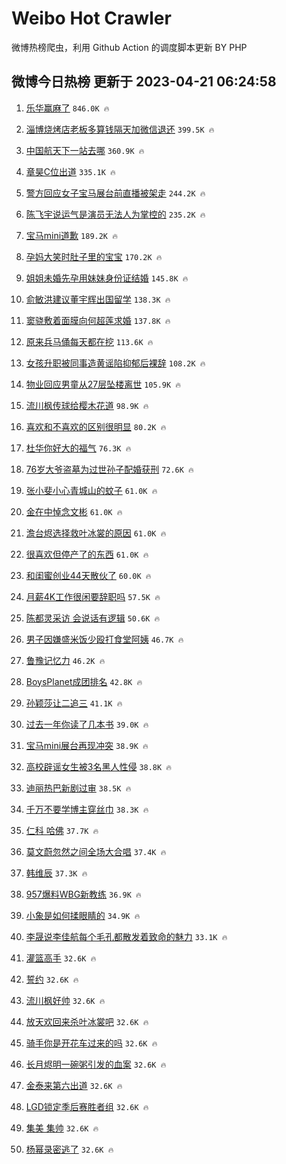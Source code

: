 # Weibo Hot Crawler 



微博热榜爬虫，利用 Github Action 的调度脚本更新 BY PHP 


## 微博今日热榜 更新于 2023-04-21 06:24:58 
1. [乐华赢麻了](https://s.weibo.com/weibo?q=%E4%B9%90%E5%8D%8E%E8%B5%A2%E9%BA%BB%E4%BA%86&t=31&band_rank=1&Refer=top) `846.0K 🔥` 

1. [淄博烧烤店老板多算钱隔天加微信退还](https://s.weibo.com/weibo?q=%23%E6%B7%84%E5%8D%9A%E7%83%A7%E7%83%A4%E5%BA%97%E8%80%81%E6%9D%BF%E5%A4%9A%E7%AE%97%E9%92%B1%E9%9A%94%E5%A4%A9%E5%8A%A0%E5%BE%AE%E4%BF%A1%E9%80%80%E8%BF%98%23&t=31&band_rank=2&Refer=top) `399.5K 🔥` 

1. [中国航天下一站去哪](https://s.weibo.com/weibo?q=%23%E4%B8%AD%E5%9B%BD%E8%88%AA%E5%A4%A9%E4%B8%8B%E4%B8%80%E7%AB%99%E5%8E%BB%E5%93%AA%23&t=31&band_rank=3&Refer=top) `360.9K 🔥` 

1. [章昊C位出道](https://s.weibo.com/weibo?q=%23%E7%AB%A0%E6%98%8AC%E4%BD%8D%E5%87%BA%E9%81%93%23&t=31&band_rank=4&Refer=top) `335.1K 🔥` 

1. [警方回应女子宝马展台前直播被架走](https://s.weibo.com/weibo?q=%23%E8%AD%A6%E6%96%B9%E5%9B%9E%E5%BA%94%E5%A5%B3%E5%AD%90%E5%AE%9D%E9%A9%AC%E5%B1%95%E5%8F%B0%E5%89%8D%E7%9B%B4%E6%92%AD%E8%A2%AB%E6%9E%B6%E8%B5%B0%23&t=31&band_rank=5&Refer=top) `244.2K 🔥` 

1. [陈飞宇说运气是演员无法人为掌控的](https://s.weibo.com/weibo?q=%23%E9%99%88%E9%A3%9E%E5%AE%87%E8%AF%B4%E8%BF%90%E6%B0%94%E6%98%AF%E6%BC%94%E5%91%98%E6%97%A0%E6%B3%95%E4%BA%BA%E4%B8%BA%E6%8E%8C%E6%8E%A7%E7%9A%84%23&t=31&band_rank=6&Refer=top) `235.2K 🔥` 

1. [宝马mini道歉](https://s.weibo.com/weibo?q=%23%E5%AE%9D%E9%A9%ACmini%E9%81%93%E6%AD%89%23&t=31&band_rank=7&Refer=top) `189.2K 🔥` 

1. [孕妈大笑时肚子里的宝宝](https://s.weibo.com/weibo?q=%23%E5%AD%95%E5%A6%88%E5%A4%A7%E7%AC%91%E6%97%B6%E8%82%9A%E5%AD%90%E9%87%8C%E7%9A%84%E5%AE%9D%E5%AE%9D%23&t=31&band_rank=8&Refer=top) `170.2K 🔥` 

1. [姐姐未婚先孕用妹妹身份证结婚](https://s.weibo.com/weibo?q=%23%E5%A7%90%E5%A7%90%E6%9C%AA%E5%A9%9A%E5%85%88%E5%AD%95%E7%94%A8%E5%A6%B9%E5%A6%B9%E8%BA%AB%E4%BB%BD%E8%AF%81%E7%BB%93%E5%A9%9A%23&t=31&band_rank=9&Refer=top) `145.8K 🔥` 

1. [俞敏洪建议董宇辉出国留学](https://s.weibo.com/weibo?q=%23%E4%BF%9E%E6%95%8F%E6%B4%AA%E5%BB%BA%E8%AE%AE%E8%91%A3%E5%AE%87%E8%BE%89%E5%87%BA%E5%9B%BD%E7%95%99%E5%AD%A6%23&t=31&band_rank=10&Refer=top) `138.3K 🔥` 

1. [窦骁敷着面膜向何超莲求婚](https://s.weibo.com/weibo?q=%23%E7%AA%A6%E9%AA%81%E6%95%B7%E7%9D%80%E9%9D%A2%E8%86%9C%E5%90%91%E4%BD%95%E8%B6%85%E8%8E%B2%E6%B1%82%E5%A9%9A%23&t=31&band_rank=11&Refer=top) `137.8K 🔥` 

1. [原来兵马俑每天都在挖](https://s.weibo.com/weibo?q=%23%E5%8E%9F%E6%9D%A5%E5%85%B5%E9%A9%AC%E4%BF%91%E6%AF%8F%E5%A4%A9%E9%83%BD%E5%9C%A8%E6%8C%96%23&t=31&band_rank=12&Refer=top) `113.6K 🔥` 

1. [女孩升职被同事造黄谣陷抑郁后裸辞](https://s.weibo.com/weibo?q=%23%E5%A5%B3%E5%AD%A9%E5%8D%87%E8%81%8C%E8%A2%AB%E5%90%8C%E4%BA%8B%E9%80%A0%E9%BB%84%E8%B0%A3%E9%99%B7%E6%8A%91%E9%83%81%E5%90%8E%E8%A3%B8%E8%BE%9E%23&t=31&band_rank=13&Refer=top) `108.2K 🔥` 

1. [物业回应男童从27层坠楼离世](https://s.weibo.com/weibo?q=%23%E7%89%A9%E4%B8%9A%E5%9B%9E%E5%BA%94%E7%94%B7%E7%AB%A5%E4%BB%8E27%E5%B1%82%E5%9D%A0%E6%A5%BC%E7%A6%BB%E4%B8%96%23&t=31&band_rank=14&Refer=top) `105.9K 🔥` 

1. [流川枫传球给樱木花道](https://s.weibo.com/weibo?q=%E6%B5%81%E5%B7%9D%E6%9E%AB%E4%BC%A0%E7%90%83%E7%BB%99%E6%A8%B1%E6%9C%A8%E8%8A%B1%E9%81%93&t=31&band_rank=15&Refer=top) `98.9K 🔥` 

1. [喜欢和不喜欢的区别很明显](https://s.weibo.com/weibo?q=%23%E5%96%9C%E6%AC%A2%E5%92%8C%E4%B8%8D%E5%96%9C%E6%AC%A2%E7%9A%84%E5%8C%BA%E5%88%AB%E5%BE%88%E6%98%8E%E6%98%BE%23&t=31&band_rank=16&Refer=top) `80.2K 🔥` 

1. [杜华你好大的福气](https://s.weibo.com/weibo?q=%E6%9D%9C%E5%8D%8E%E4%BD%A0%E5%A5%BD%E5%A4%A7%E7%9A%84%E7%A6%8F%E6%B0%94&t=31&band_rank=17&Refer=top) `76.3K 🔥` 

1. [76岁大爷盗墓为过世孙子配婚获刑](https://s.weibo.com/weibo?q=%2376%E5%B2%81%E5%A4%A7%E7%88%B7%E7%9B%97%E5%A2%93%E4%B8%BA%E8%BF%87%E4%B8%96%E5%AD%99%E5%AD%90%E9%85%8D%E5%A9%9A%E8%8E%B7%E5%88%91%23&t=31&band_rank=18&Refer=top) `72.6K 🔥` 

1. [张小斐小心青城山的蚊子](https://s.weibo.com/weibo?q=%23%E5%BC%A0%E5%B0%8F%E6%96%90%E5%B0%8F%E5%BF%83%E9%9D%92%E5%9F%8E%E5%B1%B1%E7%9A%84%E8%9A%8A%E5%AD%90%23&t=31&band_rank=19&Refer=top) `61.0K 🔥` 

1. [金在中悼念文彬](https://s.weibo.com/weibo?q=%23%E9%87%91%E5%9C%A8%E4%B8%AD%E6%82%BC%E5%BF%B5%E6%96%87%E5%BD%AC%23&t=31&band_rank=20&Refer=top) `61.0K 🔥` 

1. [澹台烬选择救叶冰裳的原因](https://s.weibo.com/weibo?q=%23%E6%BE%B9%E5%8F%B0%E7%83%AC%E9%80%89%E6%8B%A9%E6%95%91%E5%8F%B6%E5%86%B0%E8%A3%B3%E7%9A%84%E5%8E%9F%E5%9B%A0%23&t=31&band_rank=21&Refer=top) `61.0K 🔥` 

1. [很喜欢但停产了的东西](https://s.weibo.com/weibo?q=%23%E5%BE%88%E5%96%9C%E6%AC%A2%E4%BD%86%E5%81%9C%E4%BA%A7%E4%BA%86%E7%9A%84%E4%B8%9C%E8%A5%BF%23&t=31&band_rank=22&Refer=top) `61.0K 🔥` 

1. [和闺蜜创业44天散伙了](https://s.weibo.com/weibo?q=%23%E5%92%8C%E9%97%BA%E8%9C%9C%E5%88%9B%E4%B8%9A44%E5%A4%A9%E6%95%A3%E4%BC%99%E4%BA%86%23&t=31&band_rank=23&Refer=top) `60.0K 🔥` 

1. [月薪4K工作很闲要辞职吗](https://s.weibo.com/weibo?q=%23%E6%9C%88%E8%96%AA4K%E5%B7%A5%E4%BD%9C%E5%BE%88%E9%97%B2%E8%A6%81%E8%BE%9E%E8%81%8C%E5%90%97%23&t=31&band_rank=24&Refer=top) `57.5K 🔥` 

1. [陈都灵采访 会说话有逻辑](https://s.weibo.com/weibo?q=%E9%99%88%E9%83%BD%E7%81%B5%E9%87%87%E8%AE%BF%20%E4%BC%9A%E8%AF%B4%E8%AF%9D%E6%9C%89%E9%80%BB%E8%BE%91&t=31&band_rank=25&Refer=top) `50.6K 🔥` 

1. [男子因嫌盛米饭少殴打食堂阿姨](https://s.weibo.com/weibo?q=%23%E7%94%B7%E5%AD%90%E5%9B%A0%E5%AB%8C%E7%9B%9B%E7%B1%B3%E9%A5%AD%E5%B0%91%E6%AE%B4%E6%89%93%E9%A3%9F%E5%A0%82%E9%98%BF%E5%A7%A8%23&t=31&band_rank=26&Refer=top) `46.7K 🔥` 

1. [鲁豫记忆力](https://s.weibo.com/weibo?q=%23%E9%B2%81%E8%B1%AB%E8%AE%B0%E5%BF%86%E5%8A%9B%23&t=31&band_rank=27&Refer=top) `46.2K 🔥` 

1. [BoysPlanet成团排名](https://s.weibo.com/weibo?q=%23BoysPlanet%E6%88%90%E5%9B%A2%E6%8E%92%E5%90%8D%23&t=31&band_rank=28&Refer=top) `42.8K 🔥` 

1. [孙颖莎让二追三](https://s.weibo.com/weibo?q=%23%E5%AD%99%E9%A2%96%E8%8E%8E%E8%AE%A9%E4%BA%8C%E8%BF%BD%E4%B8%89%23&t=31&band_rank=29&Refer=top) `41.1K 🔥` 

1. [过去一年你读了几本书](https://s.weibo.com/weibo?q=%23%E8%BF%87%E5%8E%BB%E4%B8%80%E5%B9%B4%E4%BD%A0%E8%AF%BB%E4%BA%86%E5%87%A0%E6%9C%AC%E4%B9%A6%23&t=31&band_rank=30&Refer=top) `39.0K 🔥` 

1. [宝马mini展台再现冲突](https://s.weibo.com/weibo?q=%23%E5%AE%9D%E9%A9%ACmini%E5%B1%95%E5%8F%B0%E5%86%8D%E7%8E%B0%E5%86%B2%E7%AA%81%23&t=31&band_rank=31&Refer=top) `38.9K 🔥` 

1. [高校辟谣女生被3名黑人性侵](https://s.weibo.com/weibo?q=%23%E9%AB%98%E6%A0%A1%E8%BE%9F%E8%B0%A3%E5%A5%B3%E7%94%9F%E8%A2%AB3%E5%90%8D%E9%BB%91%E4%BA%BA%E6%80%A7%E4%BE%B5%23&t=31&band_rank=32&Refer=top) `38.8K 🔥` 

1. [迪丽热巴新剧过审](https://s.weibo.com/weibo?q=%23%E8%BF%AA%E4%B8%BD%E7%83%AD%E5%B7%B4%E6%96%B0%E5%89%A7%E8%BF%87%E5%AE%A1%23&t=31&band_rank=33&Refer=top) `38.5K 🔥` 

1. [千万不要学博主穿丝巾](https://s.weibo.com/weibo?q=%23%E5%8D%83%E4%B8%87%E4%B8%8D%E8%A6%81%E5%AD%A6%E5%8D%9A%E4%B8%BB%E7%A9%BF%E4%B8%9D%E5%B7%BE%23&t=31&band_rank=34&Refer=top) `38.3K 🔥` 

1. [仁科 哈佛](https://s.weibo.com/weibo?q=%E4%BB%81%E7%A7%91%20%E5%93%88%E4%BD%9B&t=31&band_rank=35&Refer=top) `37.7K 🔥` 

1. [莫文蔚忽然之间全场大合唱](https://s.weibo.com/weibo?q=%23%E8%8E%AB%E6%96%87%E8%94%9A%E5%BF%BD%E7%84%B6%E4%B9%8B%E9%97%B4%E5%85%A8%E5%9C%BA%E5%A4%A7%E5%90%88%E5%94%B1%23&t=31&band_rank=36&Refer=top) `37.4K 🔥` 

1. [韩维辰](https://s.weibo.com/weibo?q=%E9%9F%A9%E7%BB%B4%E8%BE%B0&t=31&band_rank=37&Refer=top) `37.3K 🔥` 

1. [957爆料WBG新教练](https://s.weibo.com/weibo?q=%23957%E7%88%86%E6%96%99WBG%E6%96%B0%E6%95%99%E7%BB%83%23&t=31&band_rank=38&Refer=top) `36.9K 🔥` 

1. [小象是如何揉眼睛的](https://s.weibo.com/weibo?q=%E5%B0%8F%E8%B1%A1%E6%98%AF%E5%A6%82%E4%BD%95%E6%8F%89%E7%9C%BC%E7%9D%9B%E7%9A%84&t=31&band_rank=39&Refer=top) `34.9K 🔥` 

1. [李晟说李佳航每个毛孔都散发着致命的魅力](https://s.weibo.com/weibo?q=%23%E6%9D%8E%E6%99%9F%E8%AF%B4%E6%9D%8E%E4%BD%B3%E8%88%AA%E6%AF%8F%E4%B8%AA%E6%AF%9B%E5%AD%94%E9%83%BD%E6%95%A3%E5%8F%91%E7%9D%80%E8%87%B4%E5%91%BD%E7%9A%84%E9%AD%85%E5%8A%9B%23&t=31&band_rank=40&Refer=top) `33.1K 🔥` 

1. [灌篮高手](https://s.weibo.com/weibo?q=%E7%81%8C%E7%AF%AE%E9%AB%98%E6%89%8B&t=31&band_rank=41&Refer=top) `32.6K 🔥` 

1. [誓约](https://s.weibo.com/weibo?q=%E8%AA%93%E7%BA%A6&t=31&band_rank=42&Refer=top) `32.6K 🔥` 

1. [流川枫好帅](https://s.weibo.com/weibo?q=%E6%B5%81%E5%B7%9D%E6%9E%AB%E5%A5%BD%E5%B8%85&t=31&band_rank=43&Refer=top) `32.6K 🔥` 

1. [放天欢回来杀叶冰裳吧](https://s.weibo.com/weibo?q=%23%E6%94%BE%E5%A4%A9%E6%AC%A2%E5%9B%9E%E6%9D%A5%E6%9D%80%E5%8F%B6%E5%86%B0%E8%A3%B3%E5%90%A7%23&t=31&band_rank=44&Refer=top) `32.6K 🔥` 

1. [骑手你是开花车过来的吗](https://s.weibo.com/weibo?q=%E9%AA%91%E6%89%8B%E4%BD%A0%E6%98%AF%E5%BC%80%E8%8A%B1%E8%BD%A6%E8%BF%87%E6%9D%A5%E7%9A%84%E5%90%97&t=31&band_rank=45&Refer=top) `32.6K 🔥` 

1. [长月烬明一碗粥引发的血案](https://s.weibo.com/weibo?q=%23%E9%95%BF%E6%9C%88%E7%83%AC%E6%98%8E%E4%B8%80%E7%A2%97%E7%B2%A5%E5%BC%95%E5%8F%91%E7%9A%84%E8%A1%80%E6%A1%88%23&t=31&band_rank=46&Refer=top) `32.6K 🔥` 

1. [金泰来第六出道](https://s.weibo.com/weibo?q=%E9%87%91%E6%B3%B0%E6%9D%A5%E7%AC%AC%E5%85%AD%E5%87%BA%E9%81%93&t=31&band_rank=47&Refer=top) `32.6K 🔥` 

1. [LGD锁定季后赛胜者组](https://s.weibo.com/weibo?q=%23LGD%E9%94%81%E5%AE%9A%E5%AD%A3%E5%90%8E%E8%B5%9B%E8%83%9C%E8%80%85%E7%BB%84%23&t=31&band_rank=48&Refer=top) `32.6K 🔥` 

1. [集美 集帅](https://s.weibo.com/weibo?q=%E9%9B%86%E7%BE%8E%20%E9%9B%86%E5%B8%85&t=31&band_rank=49&Refer=top) `32.6K 🔥` 

1. [杨幂录密逃了](https://s.weibo.com/weibo?q=%23%E6%9D%A8%E5%B9%82%E5%BD%95%E5%AF%86%E9%80%83%E4%BA%86%23&t=31&band_rank=50&Refer=top) `32.6K 🔥` 

